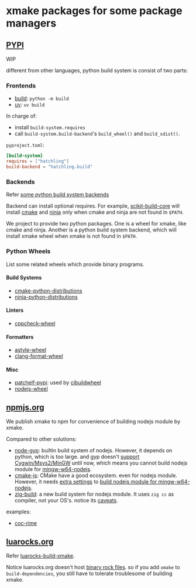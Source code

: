 # xmake packages for some package managers

## [PYPI](https://pypi.org/project/xmake-wheel)

WIP

different from other languages, python build system is consist of two parts:

### Frontends

- [build](http://pypi.org/project/build/): `python -m build`
- [uv](https://pypi.org/project/uv/): `uv build`

In charge of:

- install `build-system.requires`
- call `build-system.build-backend`'s `build_wheel()` and `build_sdist()`.

`pyproject.toml`:

```toml
[build-system]
requires = ["hatchling"]
build-backend = "hatchling.build"
```

### Backends

Refer
[some python build system backends](https://scikit-build-core.readthedocs.io/en/latest/#other-projects-for-building)

Backend can install optional requires. For example,
[scikit-build-core](https://pypi.org/project/scikit-build-core/)
will install [cmake](http://pypi.org/project/cmake) and [ninja](https://pypi.org/project/ninja/)
only when cmake and ninja are not found in `$PATH`.

We project to provide two python packages. One is a wheel for xmake, like cmake
and ninja. Another is a python build system backend, which will install xmake
wheel when xmake is not found in `$PATH`.

### Python Wheels

List some related wheels which provide binary programs.

#### Build Systems

- [cmake-python-distributions](https://github.com/scikit-build/cmake-python-distributions)
- [ninja-python-distributions](https://github.com/scikit-build/ninja-python-distributions)

#### Linters

- [cppcheck-wheel](https://github.com/msclock/cppcheck-wheel)

#### Formatters

- [astyle-wheel](https://github.com/Freed-Wu/astyle-wheel)
- [clang-format-wheel](https://github.com/ssciwr/clang-format-wheel)

#### Misc

- [patchelf-pypi](https://github.com/mayeut/patchelf-pypi): used by
  [cibuildwheel](https://github.com/pypa/cibuildwheel)
- [nodejs-wheel](https://pypi.org/project/nodejs-wheel)

## [npmjs.org](https://www.npmjs.com/package/xmake-build-system)

We publish xmake to npm for convenience of building nodejs module by xmake.

Compared to other solutions:

- [node-gyp](https://github.com/nodejs/node-gyp): builtin build system of
  nodejs. However, it depends on python, which is too large. and gyp doesn't
  [support Cygwin/Msys2/MinGW](https://github.com/nodejs/node-gyp/issues/1240)
  until now, which means you cannot build nodejs module for
  [mingw-w64-nodejs](https://packages.msys2.org/base/mingw-w64-nodejs).
- [cmake-js](https://github.com/cmake-js/cmake-js): CMake have a good ecosystem.
  even for nodejs module. However, it needs
  [extra settings](https://github.com/napi-bindings/node-api-stub/) to
  [build nodejs module for mingw-w64-nodejs](https://github.com/nodejs/node-addon-api/issues/1021).
- [zig-build](https://github.com/solarwinds/zig-build): a new build system for
  nodejs module. It uses `zig cc` as compiler, not your OS's. notice its
  [caveats](https://github.com/solarwinds/zig-build#caveats).

examples:

- [coc-rime](https://github.com/tonyfettes/coc-rime)

## [luarocks.org](https://luarocks.org/modules/Freed-Wu/xmake/)

Refer [luarocks-build-xmake](https://github.com/xmake-io/luarocks-build-xmake).

Notice luarocks.org doesn't host
[binary rock files](https://github.com/luarocks/luarocks/wiki/Hosting-binary-rocks).
so if you add `xmake` to `build-dependencies`, you still have to tolerate
troublesome of building xmake.
